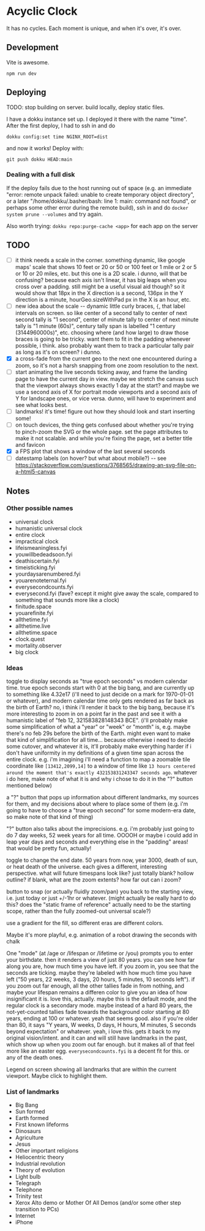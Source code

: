 # Acyclic Clock

It has no cycles. Each moment is unique, and when it's over, it's over.

## Development

Vite is awesome.

```
npm run dev
```

## Deploying

TODO: stop building on server. build locally, deploy static files.

I have a dokku instance set up. I deployed it there with the name "time". After
the first deploy, I had to ssh in and do

```
dokku config:set time NGINX_ROOT=dist
```

and now it works! Deploy with:

```
git push dokku HEAD:main
```

### Dealing with a full disk

If the deploy fails due to the host running out of space (e.g. an immediate
"error: remote unpack failed: unable to create temporary object directory", or
a later "/home/dokku/.basher/bash: line 1: main: command not found", or perhaps
some other error during the remote build), ssh in and do `docker system prune --volumes` and try again.

Also worth trying: `dokku repo:purge-cache <app>` for each app on the server

## TODO

- [ ] it think needs a scale in the corner. something dynamic, like google maps' scale that shows 10 feet or 20 or 50 or 100 feet or 1 mile or 2 or 5 or 10 or 20 miles, etc. but this one is a 2D scale. i dunno, will that be confusing? because each axis isn't linear, it has big leaps when you cross over a padding. still might be a useful visual aid though? so it would show that 18px in the X direction is a second, 136px in the Y direction is a minute, hourGeo.sizeWithPad px in the X is an hour, etc.
- [ ] new idea about the scale -- dynamic little curly braces, `{`, that label intervals on screen. so like center of a second tally to center of next second tally is "1 second", center of minute tally to center of next minute tally is "1 minute (60s)", century tally span is labelled "1 century (3144960000s)", etc. choosing where (and how large) to draw those braces is going to be tricky. want them to fit in the padding whenever possible, i think. also probably want them to track a particular tally pair as long as it's on screen? i dunno.
- [x] a cross-fade from the current geo to the next one encountered during a zoom, so it's not a harsh snapping from one zoom resolution to the next.
- [ ] start animating the live seconds ticking away, and frame the landing page to have the current day in view. maybe we stretch the canvas such that the viewport always shows exactly 1 day at the start? and maybe we use a second axis of X for portrait mode viewports and a second axis of Y for landscape ones, or vice versa. dunno, will have to experiment and see what looks best.
- [ ] landmarks! it's time! figure out how they should look and start inserting some!
- [ ] on touch devices, the thing gets confused about whether you're trying to pinch-zoom the SVG or the whole page. set the page attributes to make it not scalable. and while you're fixing the page, set a better title and favicon
- [x] a FPS plot that shows a window of the last several seconds
- [ ] datestamp labels (on hover? but what about mobile?) -- see https://stackoverflow.com/questions/3768565/drawing-an-svg-file-on-a-html5-canvas

## Notes

### Other possible names

- universal clock
- humanistic universal clock
- entire clock
- impractical clock
- lifeismeaningless.fyi
- youwillbedeadsoon.fyi
- deathiscertain.fyi
- timeisticking.fyi
- yourdaysarenumbered.fyi
- youarenoteternal.fyi
- everysecondcounts.fyi
- everysecond.fyi (fave? except it might give away the scale, compared to something that sounds more like a clock)
- finitude.space
- youarefinite.fyi
- allthetime.fyi
- allthetime.live
- allthetime.space
- clock.quest
- mortality.observer
- big clock

### Ideas

toggle to display seconds as "true epoch seconds" vs modern calendar time. true epoch seconds start with 0 at the big bang, and are currently up to something like 4.32e17 (i'll need to just decide on a mark for 1970-01-01 or whatever), and modern calendar time only gets rendered as far back as the birth of Earth? no, i think i'll render it back to the big bang, because it's more interesting to zoom in on a point far in the past and see it with a humanistic label of "feb 12, 321583828148343 BCE". (i'll probably make some simplification of what a "year" or "week" or "month" is, e.g. maybe there's no feb 29s before the birth of the Earth. might even want to make that kind of simplification for all time... because otherwise i need to decide some cutover, and whatever it is, it'll probably make everything harder if i don't have uniformity in my definitions of a given time span across the entire clock. e.g. i'm imagining i'll need a function to map a zoomable tile coordinate like `[13412,2099,14]` to a window of time like `13 hours centered around the moment that's exactly 432153831243347 seconds ago`. whatever i do here, make note of what it is and why i chose to do it in the "?" button mentioned below)

a "?" button that pops up information about different landmarks, my sources for them, and my decisions about where to place some of them (e.g. i'm going to have to choose a "true epoch second" for some modern-era date, so make note of that kind of thing)

"?" button also talks about the imprecisions. e.g. i'm probably just going to do 7 day weeks, 52 week years for all time. OOOOH or maybe i could add in leap year days and seconds and everything else in the "padding" areas! that would be pretty fun, actually!

toggle to change the end date. 50 years from now, year 3000, death of sun, or heat death of the universe. each gives a different, interesting perspective. what will future timespans look like? just totally blank? hollow outline? if blank, what are the zoom extents? how far out can i zoom?

button to snap (or actually fluidly zoom/pan) you back to the starting view, i.e. just today or just +/-1hr or whatever. (might actually be really hard to do this? does the "static frame of reference" actually need to be the starting scope, rather than the fully zoomed-out universal scale?)

use a gradient for the fill, so different eras are different colors.

Maybe it's more playful, e.g. animation of a robot drawing the seconds with chalk

One "mode" (at /age or /lifespan or /lifetime or /you) prompts you to enter your birthdate. then it renders a view of just 80 years. you can see how far along you are, how much time you have left. if you zoom in, you see that the seconds are ticking. maybe they're labeled with how much time you have left ("50 years, 22 weeks, 3 days, 20 hours, 5 minutes, 10 seconds left"). if you zoom out far enough, all the other tallies fade in from nothing, and maybe your lifespan remains a differen color to give you an idea of how insignificant it is. love this, actually. maybe this is the default mode, and the regular clock is a secondary mode. maybe instead of a hard 80 years, the not-yet-counted tallies fade towards the background color starting at 80 years, ending at 100 or whatever. yeah that seems good. also if you're older than 80, it says "Y years, W weeks, D days, H hours, M minutes, S seconds beyond expectation" or whatever. yeah, i love this. gets it back to my original vision/intent. and it can and will still have landmarks in the past, which show up when you zoom out far enough. but it makes all of that feel more like an easter egg. `everysecondcounts.fyi` is a decent fit for this. or any of the death ones.

Legend on screen showing all landmarks that are within the current viewport. Maybe click to highlight them.

### List of landmarks

- Big Bang
- Sun formed
- Earth formed
- First known lifeforms
- Dinosaurs
- Agriculture
- Jesus
- Other important religions
- Heliocentric theory
- Industrial revolution
- Theory of evolution
- Light bulb
- Telegraph
- Telephone
- Trinity test
- Xerox Alto demo or Mother Of All Demos (and/or some other step transition to PCs)
- Internet
- iPhone
